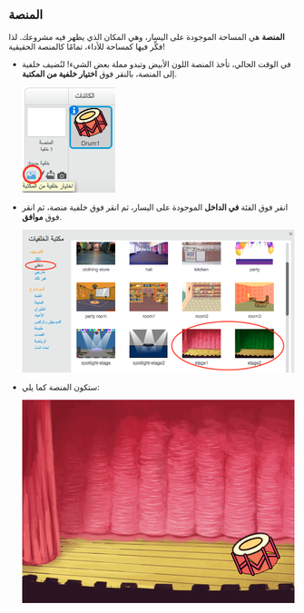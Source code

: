 ## المنصة

**المنصة** هي المساحة الموجودة على اليسار، وهي المكان الذي يظهر فيه مشروعك. لذا فكِّر فيها كمساحة للأداء، تمامًا كالمنصة الحقيقية!

+ في الوقت الحالي، تأخذ المنصة اللون الأبيض وتبدو مملة بعض الشيء! لنُضيف خلفية إلى المنصة، بالنقر فوق **اختيار خلفية من المكتبة**.
    
    ![لقطة شاشة](images/band-stage-choose.png)

+ انقر فوق الفئة **في الداخل** الموجودة على اليسار، ثم انقر فوق خلفية منصة، ثم انقر فوق **موافق**.
    
    ![لقطة شاشة](images/band-backdrop.png)

+ ستكون المنصة كما يلي:
    
    ![لقطة شاشة](images/band-stage.png)